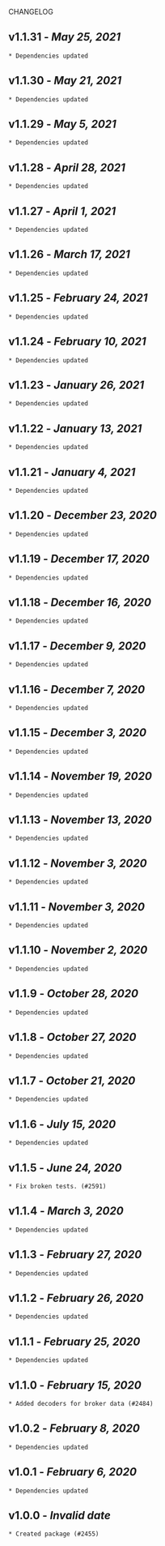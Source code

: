 <!--
changelogUtils.file is auto-generated using the monorepo-scripts package. Don't edit directly.
Edit the package's CHANGELOG.json file only.
-->

CHANGELOG

## v1.1.31 - _May 25, 2021_

    * Dependencies updated

## v1.1.30 - _May 21, 2021_

    * Dependencies updated

## v1.1.29 - _May 5, 2021_

    * Dependencies updated

## v1.1.28 - _April 28, 2021_

    * Dependencies updated

## v1.1.27 - _April 1, 2021_

    * Dependencies updated

## v1.1.26 - _March 17, 2021_

    * Dependencies updated

## v1.1.25 - _February 24, 2021_

    * Dependencies updated

## v1.1.24 - _February 10, 2021_

    * Dependencies updated

## v1.1.23 - _January 26, 2021_

    * Dependencies updated

## v1.1.22 - _January 13, 2021_

    * Dependencies updated

## v1.1.21 - _January 4, 2021_

    * Dependencies updated

## v1.1.20 - _December 23, 2020_

    * Dependencies updated

## v1.1.19 - _December 17, 2020_

    * Dependencies updated

## v1.1.18 - _December 16, 2020_

    * Dependencies updated

## v1.1.17 - _December 9, 2020_

    * Dependencies updated

## v1.1.16 - _December 7, 2020_

    * Dependencies updated

## v1.1.15 - _December 3, 2020_

    * Dependencies updated

## v1.1.14 - _November 19, 2020_

    * Dependencies updated

## v1.1.13 - _November 13, 2020_

    * Dependencies updated

## v1.1.12 - _November 3, 2020_

    * Dependencies updated

## v1.1.11 - _November 3, 2020_

    * Dependencies updated

## v1.1.10 - _November 2, 2020_

    * Dependencies updated

## v1.1.9 - _October 28, 2020_

    * Dependencies updated

## v1.1.8 - _October 27, 2020_

    * Dependencies updated

## v1.1.7 - _October 21, 2020_

    * Dependencies updated

## v1.1.6 - _July 15, 2020_

    * Dependencies updated

## v1.1.5 - _June 24, 2020_

    * Fix broken tests. (#2591)

## v1.1.4 - _March 3, 2020_

    * Dependencies updated

## v1.1.3 - _February 27, 2020_

    * Dependencies updated

## v1.1.2 - _February 26, 2020_

    * Dependencies updated

## v1.1.1 - _February 25, 2020_

    * Dependencies updated

## v1.1.0 - _February 15, 2020_

    * Added decoders for broker data (#2484)

## v1.0.2 - _February 8, 2020_

    * Dependencies updated

## v1.0.1 - _February 6, 2020_

    * Dependencies updated

## v1.0.0 - _Invalid date_

    * Created package (#2455)
